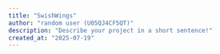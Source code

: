 ```yaml
---
title: "SwishWings"
author: "random user (U05QJ4CF5QT)"
description: "Describe your project in a short sentence!"
created_at: "2025-07-19"
---
```

